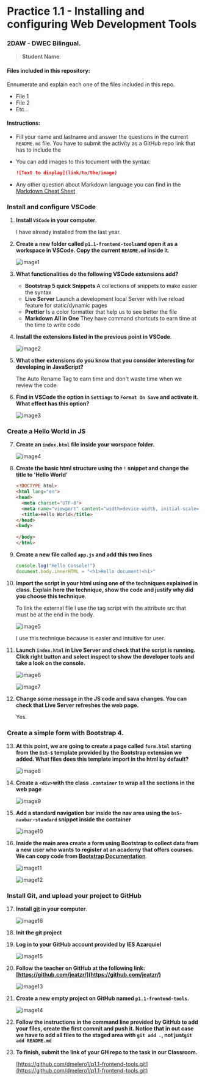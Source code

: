 # Practice 1.1 - Installing and configuring Web Development Tools

### 2DAW - DWEC Bilingual. 

> **Student Name**:  

#### Files included in this repository:

Ennumerate and explain each one of the files included in this repo.

- File 1
- File 2
- Etc...

#### Instructions: 

- Fill your name and lastname and answer the questions in the current `README.md` file. You have to submit the activity as a GitHub repo link that has to include the 

- You can add images to this tocument with the syntax:

    ```md
    ![Text to display](link/to/the/image)
    ```

- Any other question about Markdown language you can find in the [Markdown Cheat Sheet](https://www.markdownguide.org/cheat-sheet/)

### Install and configure VSCode

1. **Install `VSCode` in your computer**.
 
    I have already installed from the last year.

2. **Create a new folder called `p1.1-frontend-tools`and open it as a workspace in VSCode. Copy the current `README.md` inside it**.
   
    ![image1](img/image1.png)

3. **What functionalities do the following VSCode extensions add?**
   - **Bootstrap 5 quick Snippets**
   A collections of snippets to make easier the syntax
   - **Live Server**
   Launch a development local Server with live reload feature for static/dynamic pages
   - **Prettier**
   Is a color formatter that help us to see better the file
   - **Markdown All in One**
   They have command shortcuts to earn time at the time to write code
4. **Install the extensions listed in the previous point in VSCode**.
   
    ![image2](img/image2.png)

5. **What other extensions do you know that you consider interesting for developing in JavaScript?**
   
    The Auto Rename Tag to earn time and don't waste time when we review the code.

6. **Find in VSCode the option in `Settings` to `Format On Save` and activate it. What effect has this option?**
   
    ![image3](img/image3.png)

### Create a Hello World in JS

7. **Create an `index.html` file inside your worspace folder.**
   
    ![image4](img/image4.png)

8. **Create the basic html structure using the `!` snippet and change the title to 'Hello World'**

    ````html
    <!DOCTYPE html>
    <html lang="en">
    <head>
      <meta charset="UTF-8">
      <meta name="viewport" content="width=device-width, initial-scale=1.0">
      <title>Hello World</title>
    </head>
    <body>
      
    </body>
    </html>
    ````

9.  **Create a new file called `app.js` and add this two lines**

    ````javascript
    console.log("Hello Console!")
    document.body.innerHTML = "<h1>Hello document!<h1>"
    ````

10. **Import the script in your html using one of the techniques explained in class. Explain here the technique, show the code and justify why did you choose this technique**.
    
    To link the external file I use the tag script with the attribute src that must be at the end in the body.
   
    ![image5](img/image5.png)
   
    I use this technique because is easier and intuitive for user.

11. **Launch `index.html` in Live Server and check that the script is running. Click right button and select inspect to show the developer tools and take a look on the console.**
    
    ![image6](img/image6.png)

    ![image7](img/image7.png)

12. **Change some message in the JS code and sava changes. You can check that Live Server refreshes the web page.**
  
    Yes.

### Create a simple form with Bootstrap 4. 

13. **At this point, we are going to create a page called `form.html` starting from the `Bs5-$` template provided by the Bootstrap extension we added. What files does this template import in the html by default?**
    
    ![image8](img/image8.png)

14. **Create a `<div>`with the class `.container` to wrap all the sections in the web page**
  
    ![image9](img/image9.png)

15. **Add a standard navigation bar inside the nav area using the `bs5-navbar-standard` snippet inside the container**
   
    ![image10](img/image10.png)

16. **Inside the main area create a form using Bootstrap to collect data from a new user who wants to register at an academy that offers courses. We can copy code from [Bootstrap Documentation](https://getbootstrap.com/docs/5.0/forms/overview/)**. 

    ![image11](img/image11.png)
    
    ![image12](img/image12.png)

### Install Git, and upload your project to GitHub

17. **Install [git](https://git-scm.com/) in your computer**.
        
    ![image16](img/image16.png)

18. **Init the git project**
    
19. **Log in to your GitHub account provided by IES Azarquiel**
    
    ![image15](img/image15.png)

    
20. **Follow the teacher on GitHub at the following link: [https://github.com/jeatzr/](https://github.com/jeatzr/)**
    
    ![image13](img/image13.png)

21. **Create a new empty project on GitHub named `p1.1-frontend-tools`.**
    
    ![image14](img/image14.png)

22. **Follow the instructions in the command line provided by GitHub to add your files, create the first commit and push it. Notice that in out case we have to add all files to the staged area with `git add .`, not just`git add README.md`** 

23. **To finish, submit the link of your GH repo to the task in our Classroom.**

    [https://github.com/dmelero1/p1.1-frontend-tools.git](https://github.com/dmelero1/p1.1-frontend-tools.git)